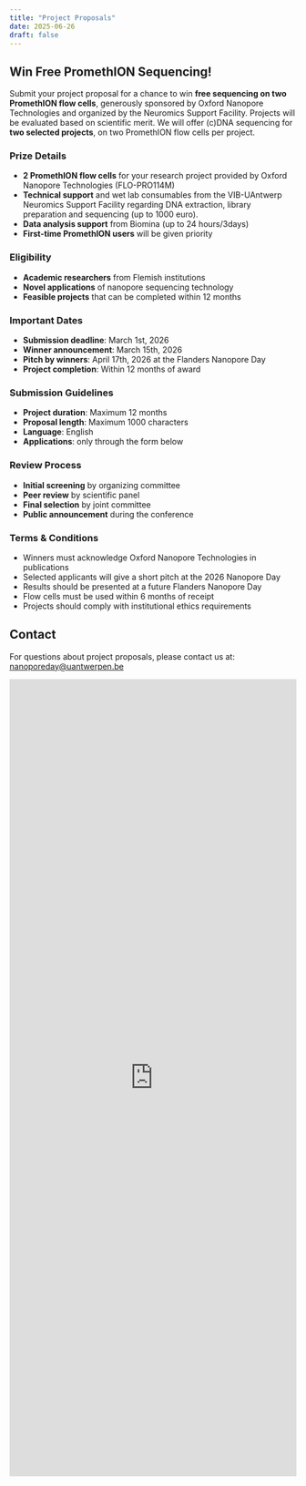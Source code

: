 ```yaml
---
title: "Project Proposals"
date: 2025-06-26
draft: false
---
```


## Win Free PromethION Sequencing!

Submit your project proposal for a chance to win **free sequencing on two PromethION flow cells**, generously sponsored by Oxford Nanopore Technologies and organized by the Neuromics Support Facility. Projects will be evaluated based on scientific merit. We will offer (c)DNA sequencing for **two selected projects**, on two PromethION flow cells per project.

### Prize Details

- **2 PromethION flow cells** for your research project provided by Oxford Nanopore Technologies (FLO-PRO114M)
- **Technical support** and wet lab consumables from the VIB-UAntwerp Neuromics Support Facility regarding DNA extraction, library preparation and sequencing (up to 1000 euro).
- **Data analysis support** from Biomina (up to 24 hours/3days)
- **First-time PromethION users** will be given priority

### Eligibility

- **Academic researchers** from Flemish institutions
- **Novel applications** of nanopore sequencing technology
- **Feasible projects** that can be completed within 12 months

### Important Dates

- **Submission deadline**: March 1st, 2026
- **Winner announcement**: March 15th, 2026
- **Pitch by winners**: April 17th, 2026 at the Flanders Nanopore Day
- **Project completion**: Within 12 months of award

### Submission Guidelines

- **Project duration**: Maximum 12 months
- **Proposal length**: Maximum 1000 characters
- **Language**: English
- **Applications**: only through the form below

### Review Process

- **Initial screening** by organizing committee
- **Peer review** by scientific panel
- **Final selection** by joint committee
- **Public announcement** during the conference

### Terms & Conditions

- Winners must acknowledge Oxford Nanopore Technologies in publications
- Selected applicants will give a short pitch at the 2026 Nanopore Day
- Results should be presented at a future Flanders Nanopore Day
- Flow cells must be used within 6 months of receipt
- Projects should comply with institutional ethics requirements

## Contact

For questions about project proposals, please contact us at: [nanoporeday@uantwerpen.be](mailto:nanoporeday@uantwerpen.be)


<div class="form-container">
  <iframe src="https://docs.google.com/forms/d/e/1FAIpQLSckNiSL-l2G6XVEpTLDBkRqVbGkwlP24THcdLwUU4tSctKjiQ/viewform?embedded=true" 
          width="100%" 
          height="1400" 
          frameborder="0" 
          marginheight="0" 
          marginwidth="0"
          class="google-form">
    Loading…
  </iframe>
</div>
